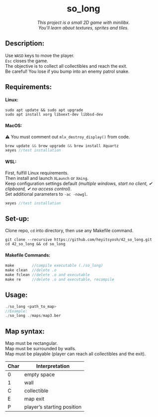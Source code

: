 <h1 align="center">
	so_long
</h1>

*<p align="center">This project is a small 2D game with minilibx.<br>
You'll learn about textures, sprites and tiles.</p>*

## Description:
Use `WASD` keys to move the player.  
`Esc` closes the game.  
The objective is to collect all collectibles and reach the exit.   
Be careful! You lose if you bump into an enemy patrol snake.

## Requirements:
#### Linux:
```
sudo apt update && sudo apt upgrade
sudo apt install xorg libxext-dev libbsd-dev
```
#### MacOS:
⚠️ You must comment out `mlx_destroy_display()` from code.  
```C
brew update && brew upgrade && brew install Xquartz
xeyes //test installation
```
#### WSL:
First, fulfill Linux requirements.  
Then install and launch `XLaunch` or `Xming`.  
Keep configuration settings default *(multiple windows, start no client, ✔ clipboard, ✔ no access control)*.  
Set additional parameters to `-ac -nowgl`.  
```C
xeyes //test installation
```

## Set-up:
Clone repo, `cd` into directory, then use any Makefile command.  
```
git clone --recursive https://github.com/heyitsyosh/42_so_long.git
cd 42_so_long && cd so_long
```   

#### Makefile Commands:
```C
make        //compile executable (./so_long)
make clean  //delete .o
make fclean //delete .o and executable
make re     //delete .o and executable, recompile 
```

## Usage:  
```C
./so_long <path_to_map>
//Example:
./so_long ./maps/map3.ber
```

## Map syntax:
Map must be rectangular.  
Map must be surrounded by walls.  
Map must be playable (player can reach all collectibles and the exit).

| Char | Interpretation |
| --- | --- |
| 0 | empty space |
| 1 | wall |
| C | collectible |
| E | map exit |
| P | player’s starting position |
